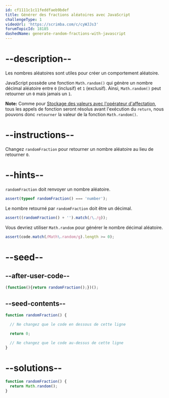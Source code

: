 ```yaml
---
id: cf1111c1c11feddfaeb9bdef
title: Générer des fractions aléatoires avec JavaScript
challengeType: 1
videoUrl: 'https://scrimba.com/c/cyWJJs3'
forumTopicId: 18185
dashedName: generate-random-fractions-with-javascript
---
```


# --description--

Les nombres aléatoires sont utiles pour créer un comportement aléatoire.

JavaScript possède une fonction `Math.random()` qui génère un nombre décimal aléatoire entre `0` (inclusif) et `1` (exclusif). Ainsi, `Math.random()` peut retourner un `0` mais jamais un `1`.

**Note:** Comme pour [Stockage des valeurs avec l'opérateur d'affectation](/learn/javascript-algorithms-and-data-structures/basic-javascript/storing-values-with-the-assignment-operator), tous les appels de fonction seront résolus avant l'exécution du `return`, nous pouvons donc `retourner` la valeur de la fonction `Math.random()`.

# --instructions--

Changez `randomFraction` pour retourner un nombre aléatoire au lieu de retourner `0`.

# --hints--

`randomFraction` doit renvoyer un nombre aléatoire.

```js
assert(typeof randomFraction() === 'number');
```

Le nombre retourné par `randomFraction` doit être un décimal.

```js
assert((randomFraction() + '').match(/\./g));
```

Vous devriez utiliser `Math.random` pour générer le nombre décimal aléatoire.

```js
assert(code.match(/Math\.random/g).length >= 0);
```

# --seed--

## --after-user-code--

```js
(function(){return randomFraction();})();
```

## --seed-contents--

```js
function randomFraction() {

  // Ne changez que le code en dessous de cette ligne

  return 0;

  // Ne changez que le code au-dessus de cette ligne
}
```

# --solutions--

```js
function randomFraction() {
  return Math.random();
}
```
